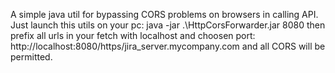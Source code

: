 A simple java util for bypassing CORS problems on browsers in calling API.
Just launch this utils on your pc:
java -jar .\HttpCorsForwarder.jar 8080
then prefix all urls in your fetch with localhost and choosen port:
http://localhost:8080/https/jira_server.mycompany.com
and all CORS will be permitted.

